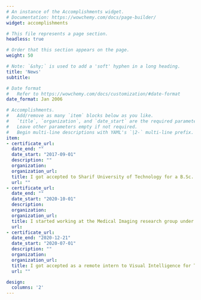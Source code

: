 ```yaml
---
# An instance of the Accomplishments widget.
# Documentation: https://wowchemy.com/docs/page-builder/
widget: accomplishments

# This file represents a page section.
headless: true

# Order that this section appears on the page.
weight: 50

# Note: `&shy;` is used to add a 'soft' hyphen in a long heading.
title: 'News'
subtitle:

# Date format
#   Refer to https://wowchemy.com/docs/customization/#date-format
date_format: Jan 2006

# Accomplishments.
#   Add/remove as many `item` blocks below as you like.
#   `title`, `organization`, and `date_start` are the required parameters.
#   Leave other parameters empty if not required.
#   Begin multi-line descriptions with YAML's `|2-` multi-line prefix.
item:
- certificate_url: 
  date_end: ""
  date_start: "2017-09-01"
  description: ""
  organization: 
  organization_url: 
  title: I got accepted to Sharif University of Technology for a B.Sc. in Computer Engineering.
  url: ""
- certificate_url: 
  date_end: ""
  date_start: "2020-10-01"
  description: 
  organization: 
  organization_url: 
  title: I started working at the Medical Imaging research group under the supervision of Prof. Mohammad Hossein Rohban.
  url: 
- certificate_url: 
  date_end: "2020-12-21"
  date_start: "2020-07-01"
  description: ""
  organization: 
  organization_url:
  title: I got accepted as a remote intern to Visual Intelligence for Transportation (VITA) Lab under supervision of Prof. Alexandre Alahi.
  url: ""

design:
  columns: '2' 
---
```

